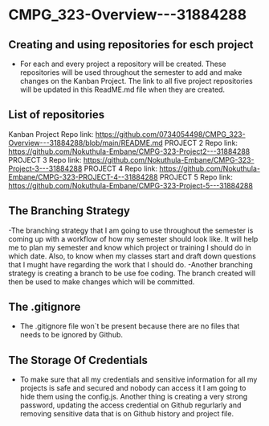# CMPG_323-Overview---31884288

## Creating and using repositories for esch project
- For each and every project a repository will be created. These repositories will be used throughout the semester to add and make changes on the Kanban Project. The link to all five project repositories will be updated in this ReadME.md file when they are created.

## List of repositories
Kanban Project Repo link: https://github.com/0734054498/CMPG_323-Overview---31884288/blob/main/README.md
PROJECT 2 Repo link: https://github.com/Nokuthula-Embane/CMPG-323-Project2---31884288 
PROJECT 3 Repo link: https://github.com/Nokuthula-Embane/CMPG-323-Project-3---31884288
PROJECT 4 Repo link: https://github.com/Nokuthula-Embane/CMPG-323-PROJECT-4--31884288
PROJECT 5 Repo link: https://github.com/Nokuthula-Embane/CMPG-323-Project-5---31884288

## The Branching Strategy
-The branching strategy that I am going to use throughout the semester is coming up with a workflow of how my semester should look like. It will help me to plan my semester and know which project or training I should do in which date. Also, to know when my classes start and draft down questions that I mught have regarding the work that I should do. 
-Another branching strategy is creating a branch to be use foe coding. The branch created will then be used to make changes which will be committed.

## The .gitignore
- The .gitignore file won`t be present because there are no files that needs to be ignored by Github.

## The Storage Of Credentials
- To make sure that all my credentials and sensitive information for all my projects is safe and secured and nobody can access it I am going to hide them using the config.js. Another thing is creating a very strong password, updating the access credential on Github regurlarly and removing sensitive data that is on Github history and project file.


